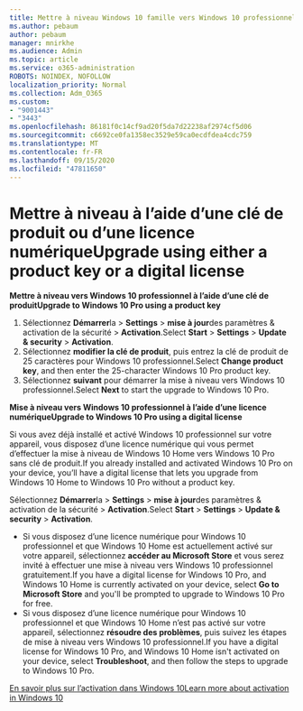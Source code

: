 ```yaml
---
title: Mettre à niveau Windows 10 famille vers Windows 10 professionnel
ms.author: pebaum
author: pebaum
manager: mnirkhe
ms.audience: Admin
ms.topic: article
ms.service: o365-administration
ROBOTS: NOINDEX, NOFOLLOW
localization_priority: Normal
ms.collection: Adm_O365
ms.custom:
- "9001443"
- "3443"
ms.openlocfilehash: 86181f0c14cf9ad20f5da7d22238af2974cf5d06
ms.sourcegitcommit: c6692ce0fa1358ec3529e59ca0ecdfdea4cdc759
ms.translationtype: MT
ms.contentlocale: fr-FR
ms.lasthandoff: 09/15/2020
ms.locfileid: "47811650"
---
```

# <a name="upgrade-using-either-a-product-key-or-a-digital-license"></a><span data-ttu-id="d5ad0-102">Mettre à niveau à l’aide d’une clé de produit ou d’une licence numérique</span><span class="sxs-lookup"><span data-stu-id="d5ad0-102">Upgrade using either a product key or a digital license</span></span>

<span data-ttu-id="d5ad0-103">**Mettre à niveau vers Windows 10 professionnel à l’aide d’une clé de produit**</span><span class="sxs-lookup"><span data-stu-id="d5ad0-103">**Upgrade to Windows 10 Pro using a product key**</span></span>

1. <span data-ttu-id="d5ad0-104">Sélectionnez **Démarrer**la  >  **Settings**  >  **mise à jour**des paramètres & activation de la sécurité  >  **Activation**.</span><span class="sxs-lookup"><span data-stu-id="d5ad0-104">Select **Start** > **Settings** > **Update & security** > **Activation**.</span></span>
2. <span data-ttu-id="d5ad0-105">Sélectionnez **modifier la clé de produit**, puis entrez la clé de produit de 25 caractères pour Windows 10 professionnel.</span><span class="sxs-lookup"><span data-stu-id="d5ad0-105">Select **Change product key**, and then enter the 25-character Windows 10 Pro product key.</span></span>
3. <span data-ttu-id="d5ad0-106">Sélectionnez **suivant** pour démarrer la mise à niveau vers Windows 10 professionnel.</span><span class="sxs-lookup"><span data-stu-id="d5ad0-106">Select **Next** to start the upgrade to Windows 10 Pro.</span></span>

<span data-ttu-id="d5ad0-107">**Mise à niveau vers Windows 10 professionnel à l’aide d’une licence numérique**</span><span class="sxs-lookup"><span data-stu-id="d5ad0-107">**Upgrade to Windows 10 Pro using a digital license**</span></span>

<span data-ttu-id="d5ad0-108">Si vous avez déjà installé et activé Windows 10 professionnel sur votre appareil, vous disposez d’une licence numérique qui vous permet d’effectuer la mise à niveau de Windows 10 Home vers Windows 10 Pro sans clé de produit.</span><span class="sxs-lookup"><span data-stu-id="d5ad0-108">If you already installed and activated Windows 10 Pro on your device, you’ll have a digital license that lets you upgrade from Windows 10 Home to Windows 10 Pro without a product key.</span></span>

<span data-ttu-id="d5ad0-109">Sélectionnez **Démarrer**la  >  **Settings**  >  **mise à jour**des paramètres & activation de la sécurité  >  **Activation**.</span><span class="sxs-lookup"><span data-stu-id="d5ad0-109">Select **Start** > **Settings** > **Update & security** > **Activation**.</span></span>

- <span data-ttu-id="d5ad0-110">Si vous disposez d’une licence numérique pour Windows 10 professionnel et que Windows 10 Home est actuellement activé sur votre appareil, sélectionnez **accéder au Microsoft Store** et vous serez invité à effectuer une mise à niveau vers Windows 10 professionnel gratuitement.</span><span class="sxs-lookup"><span data-stu-id="d5ad0-110">If you have a digital license for Windows 10 Pro, and Windows 10 Home is currently activated on your device, select **Go to Microsoft Store** and you'll be prompted to upgrade to Windows 10 Pro for free.</span></span>
- <span data-ttu-id="d5ad0-111">Si vous disposez d’une licence numérique pour Windows 10 professionnel et que Windows 10 Home n’est pas activé sur votre appareil, sélectionnez **résoudre des problèmes**, puis suivez les étapes de mise à niveau vers Windows 10 professionnel.</span><span class="sxs-lookup"><span data-stu-id="d5ad0-111">If you have a digital license for Windows 10 Pro, and Windows 10 Home isn't activated on your device, select **Troubleshoot**, and then follow the steps to upgrade to Windows 10 Pro.</span></span>

[<span data-ttu-id="d5ad0-112">En savoir plus sur l’activation dans Windows 10</span><span class="sxs-lookup"><span data-stu-id="d5ad0-112">Learn more about activation in Windows 10</span></span>](https://support.microsoft.com/help/12440)